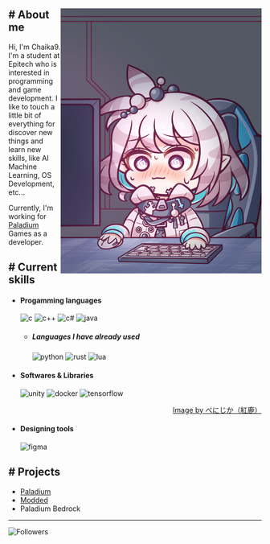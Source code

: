 <!-- Template Readme Inspired from https://github.com/durgeshsamariya/awesome-github-profile-readme-templates/blob/master/templates/zillastar.md -->

<div>
<img align="right" width="400" src="./images/profile.jpg" />

<h2> # About me </h2>

Hi, I'm Chaika9. I'm a student at Epitech who is interested in programming and game development.
I like to touch a little bit of everything for discover new things and learn new skills, like AI Machine Learning, OS Development, etc...

Currently, I'm working for [Paladium](https://paladium-pvp.fr/) Games as a developer.

<h2> # Current skills </h2>

- <h4> Progamming languages </h4>
    <img src="https://img.shields.io/badge/C-00599C?style=for-the-badge&logo=c&logoColor=white" alt="c" />
    <img src="https://img.shields.io/badge/C%2B%2B-00599C?style=for-the-badge&logo=c%2B%2B&logoColor=white" alt="c++" />
    <img src="https://img.shields.io/badge/C%23-239120?style=for-the-badge&logo=c-sharp&logoColor=white" alt="c#" />
    <img src="https://img.shields.io/badge/Java-ED8B00?style=for-the-badge&logo=openjdk&logoColor=white" alt="java" />

    - <h5> Languages I have already used </h5>
        <img src="https://img.shields.io/badge/Python-14354C?style=for-the-badge&logo=python&logoColor=white" alt="python" />
        <img src="https://img.shields.io/badge/Rust-000000?style=for-the-badge&logo=rust&logoColor=white" alt="rust" />
        <img src="https://img.shields.io/badge/Lua-2C2D72?style=for-the-badge&logo=lua&logoColor=white" alt="lua" />

- <h4> Softwares & Libraries </h4>
    <img src="https://img.shields.io/badge/Unity-100000?style=for-the-badge&logo=unity&logoColor=white" alt="unity" />
    <img src="https://img.shields.io/badge/Docker-2496ED?style=for-the-badge&logo=docker&logoColor=white" alt="docker" />
    <img src="https://img.shields.io/badge/TensorFlow-FF6F00?style=for-the-badge&logo=tensorflow&logoColor=white" alt="tensorflow" />

<div align="right">
    <a href="https://www.pixiv.net/en/users/17747627">Image by べにじか（紅鹿）</a>
</div>

- <h4> Designing tools </h4>
    <img src="https://img.shields.io/badge/Figma-F24E1E?style=for-the-badge&logo=figma&logoColor=white" alt="figma" />

<h2> # Projects </h2>

- [Paladium](https://paladium-pvp.fr/)
- [Modded](https://modded.fr/)
- Paladium Bedrock

</div>

-----

<img src="https://count.getloli.com/get/@Chaika9?theme=moebooru" alt="Followers" />